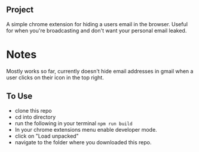 ## Project

A simple chrome extension for hiding a users email in the browser.
Useful for when you're broadcasting and don't want your personal email leaked.

# Notes

Mostly works so far, currently doesn't hide email addresses in gmail when a user clicks on their icon in the top right.

## To Use

- clone this repo
- cd into directory
- run the following in your terminal `npm run build`
- In your chrome extensions menu enable developer mode.
- click on "Load unpacked"
- navigate to the folder where you downloaded this repo.
